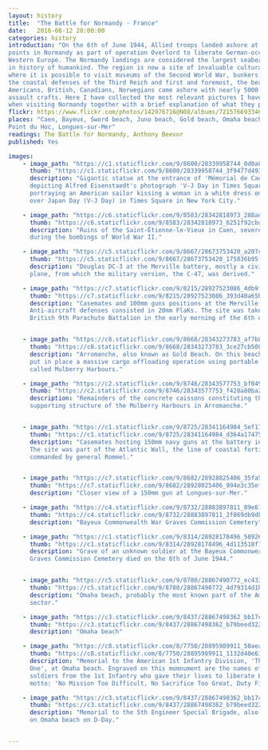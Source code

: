 ```yaml
---
layout: history
title:  "The Battle for Normandy - France"
date:   2016-08-12 20:00:00
categories: history
introduction: "On the 6th of June 1944, Allied troops landed ashore at strategic
points in Normandy as part of operation Overlord to liberate German-occupied 
Western Europe. The Normandy landings are considered the largest seaborne invasion
in history of humankind. The region is now a site of invaluable cultural heritage,
where it is possible to visit museums of the Second World War, bunkers that formed
the coastal defenses of the Third Reich and first and foremost, the beaches where
Americans, British, Canadians, Norwegians came ashore with nearly 5000 landing and 
assault crafts. Here I have collected the most relevant pictures I have taken
when visiting Normandy together with a brief explanation of what they portray."
flickr: https://www.flickr.com/photos/142976716@N08/albums/72157669334612003
places: "Caen, Bayeux, Sword beach, Juno beach, Gold beach, Omaha beach, Utah beach
Point du Hoc, Longues-sur-Mer"
readings: The Battle for Normandy, Anthony Beevor
published: Yes

images:
    - image_path: "https://c1.staticflickr.com/9/8600/28339958744_0d0a8fb08f_h.jpg"
      thumb: "https://c1.staticflickr.com/9/8600/28339958744_3f9477d493_m.jpg"
      description: "Gigantic statue at the entrance of 'Mémorial de Caen', 
      depicting Alfred Eisenstaedt's photograph 'V-J Day in Times Square',
      portraying an American sailor kissing a woman in a white dress on Victory
      over Japan Day (V-J Day) in Times Square in New York City."

    - image_path: "https://c6.staticflickr.com/9/8583/28342818973_288ae75876_h.jpg"
      thumb: "https://c6.staticflickr.com/9/8583/28342818973_6251f92cbd_m.jpg"
      description: "Ruins of the Saint-Étienne-le-Vieux in Caen, severely damaged 
      during the bombings of World War II."

    - image_path: "https://c5.staticflickr.com/9/8667/28673753420_a207c8cd88_h.jpg"
      thumb: "https://c5.staticflickr.com/9/8667/28673753420_175836b95f_m.jpg"
      description: "Douglas DC-3 at the Merville battery, mostly a civil transport 
      plane, from which the military version, the C-47, was derived."

    - image_path: "https://c7.staticflickr.com/9/8215/28927523086_4db9f4c4c0_h.jpg"
      thumb: "https://c7.staticflickr.com/9/8215/28927523086_393d40a65b_m.jpg"
      description: "Casemates and 100mm guns positions at the Merville battery. 
      Anti-aircraft defenses consisted in 20mm FlaKs. The site was taken by the
      British 9th Parachute Battalion in the early morning of the 6th of June 1944."


    - image_path: "https://c8.staticflickr.com/9/8668/28343273783_af7b875033_h.jpg"
      thumb: "https://c8.staticflickr.com/9/8668/28343273783_3ce27cb508_m.jpg"
      description: "Arromanche, also known as Gold Beach. On this beach the Allied
      put in place a massive cargo offloading operation using portable harbours 
      called Mulberry Harbours."

    - image_path: "https://c2.staticflickr.com/9/8746/28343577753_bf049421df_h.jpg"
      thumb: "https://c2.staticflickr.com/9/8746/28343577753_f428a80ba2_m.jpg"
      description: "Remainders of the concrete caissons constituting the 
      supporting structure of the Mulberry Harbours in Arromanche."


    - image_path: "https://c1.staticflickr.com/9/8725/28341164984_5ef17ba240_h.jpg"
      thumb: "https://c1.staticflickr.com/9/8725/28341164984_d364a17475_m.jpg"
      description: "Casemates hosting 150mm navy guns at the battery in Longues-sur-Mer.
      The site was part of the Atlantic Wall, the line of coastal fortifications
      commanded by general Rommel."


    - image_path: "https://c7.staticflickr.com/9/8682/28928025406_35fa50cc3b_h.jpg"
      thumb: "https://c7.staticflickr.com/9/8682/28928025406_994e3c35ef_m.jpg"
      description: "Closer view of a 150mm gun at Longues-sur-Mer."

    - image_path: "https://c4.staticflickr.com/9/8732/28883897811_89e61faaff_h.jpg"
      thumb: "https://c4.staticflickr.com/9/8732/28883897811_2f869db9db_m.jpg"
      description: "Bayeux Commonwealth War Graves Commission Cemetery"

    - image_path: "https://c1.staticflickr.com/9/8314/28928178496_58926245ab_h.jpg"
      thumb: "https://c1.staticflickr.com/9/8314/28928178496_4d113518f7_m.jpg"
      description: "Grave of an unknown soldier at the Bayeux Commonwealth War 
      Graves Commission Cemetery died on the 6th of June 1944." 


    - image_path: "https://c5.staticflickr.com/9/8780/28867490772_ec4334cfac_h.jpg"
      thumb: "https://c5.staticflickr.com/9/8780/28867490772_4d79314d1b_m.jpg"
      description: "Omaha beach, probably the most known part of the American
      sector." 

    - image_path: "https://c3.staticflickr.com/9/8437/28867498362_bb17cc2733_h.jpg"
      thumb: "https://c3.staticflickr.com/9/8437/28867498362_b79beed322_m.jpg"
      description: "Omaha beach" 

    - image_path: "https://c8.staticflickr.com/8/7750/28895989911_50aea51c34_h.jpg"
      thumb: "https://c8.staticflickr.com/8/7750/28895989911_1132d40e61_m.jpg"
      description: "Memorial to the American 1st Infantry Division, 'The Big Red
      One', at Omaha beach. Engraved on this momnument are the names of the 627
      soldiers from the 1st Infantry who gave their lives to liberate Europe. Their
      motto: 'No Mission Too Difficult, No Sacrifice Too Great, Duty First'." 

    - image_path: "https://c3.staticflickr.com/9/8437/28867498362_bb17cc2733_h.jpg"
      thumb: "https://c3.staticflickr.com/9/8437/28867498362_b79beed322_m.jpg"
      description: "Memorial to the 5th Engineer Special Brigade, also deployed
      on Omaha beach on D-Day." 


---
```






